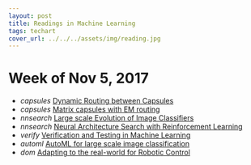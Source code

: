 ```yaml
---
layout: post
title: Readings in Machine Learning
tags: techart
cover_url: ../../../assets/img/reading.jpg
---
```


# Week of Nov 5, 2017 
+ _capsules_ [Dynamic Routing between Capsules](https://arxiv.org/abs/1710.09829)
+ _capsules_ [Matrix capsules with EM routing](https://openreview.net/pdf?id=HJWLfGWRb)
+ _nnsearch_ [Large scale Evolution of Image Classifiers](https://arxiv.org/pdf/1703.01041.pdf)
+ _nnsearch_ [Neural Architecture Search with Reinforcement Learning](https://arxiv.org/pdf/1611.01578.pdf)
+ _verify_ [Verification and Testing in Machine Learning](http://www.cleverhans.io/security/privacy/ml/2017/06/14/verification.html)
+ _automl_ [AutoML for large scale image classification](https://research.googleblog.com/2017/11/automl-for-large-scale-image.html)
+ _dom_ [Adapting to the real-world for Robotic Control](https://research.googleblog.com/2017/10/closing-simulation-to-reality-gap-for.html)
